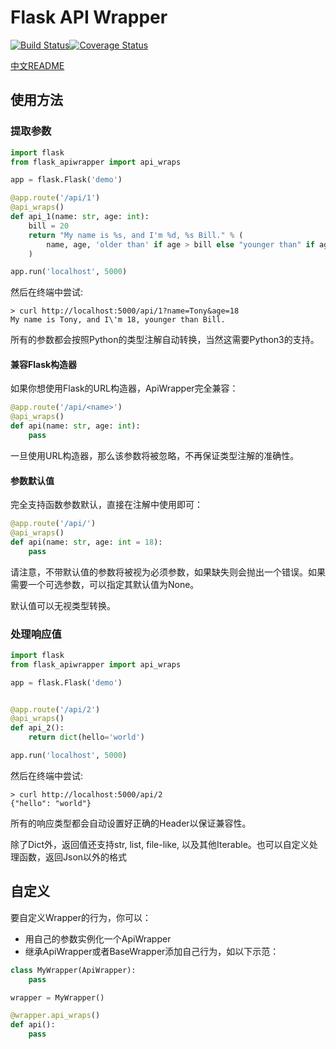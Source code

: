# Flask API Wrapper

[![Build Status](https://travis-ci.org/AZLisme/flask_apiwrapper.svg?branch=master)](https://travis-ci.org/AZLisme/flask_apiwrapper)[![Coverage Status](https://coveralls.io/repos/github/AZLisme/flask_apiwrapper/badge.svg?branch=master)](https://coveralls.io/github/AZLisme/flask_apiwrapper?branch=master)

[中文README](README-cn.md)

## 使用方法

### 提取参数

```python
import flask
from flask_apiwrapper import api_wraps

app = flask.Flask('demo')

@app.route('/api/1')
@api_wraps()
def api_1(name: str, age: int):
    bill = 20
    return "My name is %s, and I'm %d, %s Bill." % (
        name, age, 'older than' if age > bill else "younger than" if age < bill else "same with" 
    )

app.run('localhost', 5000)
```

然后在终端中尝试:

```shell
> curl http://localhost:5000/api/1?name=Tony&age=18
My name is Tony, and I\'m 18, younger than Bill.
```

所有的参数都会按照Python的类型注解自动转换，当然这需要Python3的支持。

#### 兼容Flask构造器

如果你想使用Flask的URL构造器，ApiWrapper完全兼容：

```python
@app.route('/api/<name>')
@api_wraps()
def api(name: str, age: int):
    pass
```

一旦使用URL构造器，那么该参数将被忽略，不再保证类型注解的准确性。

#### 参数默认值

完全支持函数参数默认，直接在注解中使用即可：

```python
@app.route('/api/')
@api_wraps()
def api(name: str, age: int = 18):
    pass
```

请注意，不带默认值的参数将被视为必须参数，如果缺失则会抛出一个错误。如果需要一个可选参数，可以指定其默认值为None。

默认值可以无视类型转换。

### 处理响应值

```python
import flask
from flask_apiwrapper import api_wraps

app = flask.Flask('demo')


@app.route('/api/2')
@api_wraps()
def api_2():
    return dict(hello='world')

app.run('localhost', 5000)
```

然后在终端中尝试:

```shell
> curl http://localhost:5000/api/2
{"hello": "world"}
```

所有的响应类型都会自动设置好正确的Header以保证兼容性。

除了Dict外，返回值还支持str, list, file-like, 以及其他Iterable。也可以自定义处理函数，返回Json以外的格式

## 自定义

要自定义Wrapper的行为，你可以：

+ 用自己的参数实例化一个ApiWrapper
+ 继承ApiWrapper或者BaseWrapper添加自己行为，如以下示范：

```python
class MyWrapper(ApiWrapper):
    pass

wrapper = MyWrapper()

@wrapper.api_wraps()
def api():
    pass
```